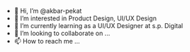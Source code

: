 - 👋 Hi, I’m @akbar-pekat
- 👀 I’m interested in Product Design, UI/UX Design
- 🌱 I’m currently learning as a UI/UX Designer at s.p. Digital
- 💞️ I’m looking to collaborate on ...
- 📫 How to reach me ...

<!---
akbar-pekat/akbar-pekat is a ✨ special ✨ repository because its `README.md` (this file) appears on your GitHub profile.
You can click the Preview link to take a look at your changes.
--->
